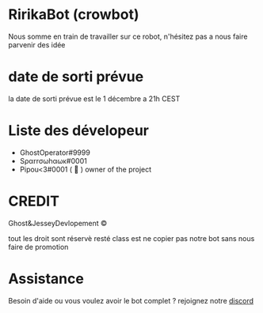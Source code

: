 # RirikaBot (crowbot)

Nous somme en train de travailler sur ce robot, n'hésitez pas a nous faire parvenir des idée

# date de sorti prévue 

la date de sorti prévue est le 1 décembre a 21h CEST

# Liste des dévelopeur 

- GhostOperator#9999 
- Sραrrσωhαωκ#0001
- Pipou<3#0001 ( 👑 ) owner of the project

# CREDIT 

Ghost&JesseyDevlopement ©️

tout les droit sont réservè resté class 
est ne copier pas notre bot sans nous faire 
de promotion 

# Assistance

Besoin d'aide ou vous voulez avoir le bot complet ?
rejoignez notre [discord](https://discord.gg/w6W3peFvDC)
